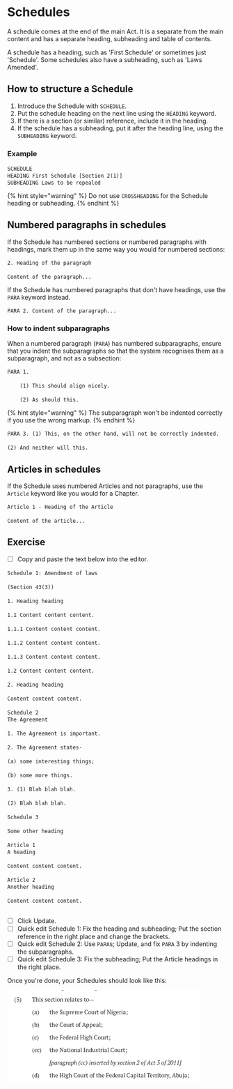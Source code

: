 # Schedules

A schedule comes at the end of the main Act. It is a separate from the main content and has a separate heading, subheading and table of contents.

A schedule has a heading, such as 'First Schedule' or sometimes just 'Schedule'. Some schedules also have a subheading, such as 'Laws Amended'.

## How to structure a Schedule

1. Introduce the Schedule with `SCHEDULE`.
2. Put the schedule heading on the next line using the `HEADING` keyword.
3. If there is a section \(or similar\) reference, include it in the heading.
4. If the schedule has a subheading, put it after the heading line, using the `SUBHEADING` keyword.

### Example

```text
SCHEDULE
HEADING First Schedule [Section 2(1)]
SUBHEADING Laws to be repealed
```

{% hint style="warning" %}
Do not use `CROSSHEADING` for the Schedule heading or subheading.
{% endhint %}

## Numbered paragraphs in schedules

If the Schedule has numbered sections or numbered paragraphs with headings, mark them up in the same way you would for numbered sections:

```text
2. Heading of the paragraph

Content of the paragraph...
```

 If the Schedule has numbered paragraphs that don't have headings, use the `PARA` keyword instead. 

```text
PARA 2. Content of the paragraph...
```

### How to indent subparagraphs

When a numbered paragraph \(`PARA`\) has numbered subparagraphs, ensure that you indent the subparagraphs so that the system recognises them as a subparagraph, and not as a subsection:

```text
PARA 1.

    (1) This should align nicely.

    (2) As should this.
```

{% hint style="warning" %}
The subparagraph won't be indented correctly if you use the wrong markup.
{% endhint %}

```text
PARA 3. (1) This, on the other hand, will not be correctly indented.

(2) And neither will this.
```

## Articles in schedules

If the Schedule uses numbered Articles and not paragraphs, use the `Article` keyword like you would for a Chapter. 

```text
Article 1 - Heading of the Article

Content of the article...
```

## Exercise

* [ ] Copy and paste the text below into the editor.

```text
Schedule 1: Amendment of laws

(Section 43(3))

1. Heading heading

1.1 Content content content.

1.1.1 Content content content.

1.1.2 Content content content.

1.1.3 Content content content.

1.2 Content content content.

2. Heading heading

Content content content.

Schedule 2
The Agreement

1. The Agreement is important.

2. The Agreement states-

(a) some interesting things;

(b) some more things.

3. (1) Blah blah blah.

(2) Blah blah blah.

Schedule 3

Some other heading

Article 1
A heading

Content content content.

Article 2
Another heading

Content content content.


```

* [ ] Click Update.
* [ ] Quick edit Schedule 1:  Fix the heading and subheading;  Put the section reference in the right place and change the brackets.
* [ ] Quick edit Schedule 2:  Use `PARA`s;  Update, and fix `PARA` 3 by indenting the subparagraphs.
* [ ] Quick edit Schedule 3:  Fix the subheading;  Put the Article headings in the right place.

Once you're done, your Schedules should look like this:

![](../.gitbook/assets/image%20%2820%29.png)



